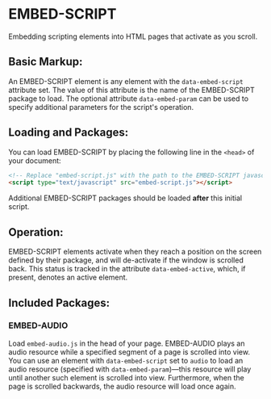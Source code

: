 #  EMBED-SCRIPT  #

Embedding scripting elements into HTML pages that activate as you scroll.

##  Basic Markup:  ##

An EMBED-SCRIPT element is any element with the `data-embed-script` attribute set.
The value of this attribute is the name of the EMBED-SCRIPT package to load.
The optional attribute `data-embed-param` can be used to specify additional parameters for the script's operation.

##  Loading and Packages:  ##

You can load EMBED-SCRIPT by placing the following line in the `<head>` of your document:

```html
<!-- Replace "embed-script.js" with the path to the EMBED-SCRIPT javascript file -->
<script type="text/javascript" src="embed-script.js"></script>
```

Additional EMBED-SCRIPT packages should be loaded **after** this initial script.

##  Operation:  ##

EMBED-SCRIPT elements activate when they reach a position on the screen defined by their package, and will de-activate if the window is scrolled back.
This status is tracked in the attribute `data-embed-active`, which, if present, denotes an active element.

##  Included Packages:  ##

###  EMBED-AUDIO  ###

Load `embed-audio.js` in the head of your page.
EMBED-AUDIO plays an audio resource while a specified segment of a page is scrolled into view.
You can use an element with `data-embed-script` set to `audio` to load an audio resource (specified with `data-embed-param`)—this resource will play until another such element is scrolled into view.
Furthermore, when the page is scrolled backwards, the audio resource will load once again.
